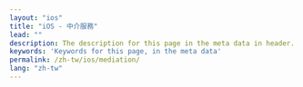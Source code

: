 ```yaml
---
layout: "ios"
title: "iOS - 中介服務"
lead: ""
description: The description for this page in the meta data in header.
keywords: 'Keywords for this page, in the meta data'
permalink: /zh-tw/ios/mediation/
lang: "zh-tw"
---
```

